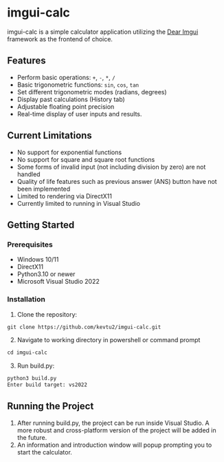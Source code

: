 # imgui-calc
imgui-calc is a simple calculator application utilizing the [Dear Imgui](https://github.com/ocornut/imgui) framework as the frontend of choice.

## Features
- Perform basic operations: `+`, `-`, `*`, `/`
- Basic trigonometric functions: `sin`, `cos`, `tan`
- Set different trigonometric modes (radians, degrees)
- Display past calculations (History tab)
- Adjustable floating point precision
- Real-time display of user inputs and results.

## Current Limitations
- No support for exponential functions
- No support for square and square root functions
- Some forms of invalid input (not including division by zero) are not handled
- Quality of life features such as previous answer (ANS) button have not been implemented
- Limited to rendering via DirectX11
- Currently limited to running in Visual Studio

## Getting Started
### Prerequisites
- Windows 10/11
- DirectX11
- Python3.10 or newer
- Microsoft Visual Studio 2022

### Installation
1. Clone the repository:
```markdown
git clone https://github.com/kevtu2/imgui-calc.git
```
2. Navigate to working directory in powershell or command prompt
```markdown
cd imgui-calc
```
3. Run build.py:
```markdown
python3 build.py
Enter build target: vs2022 
```

## Running the Project
1. After running build.py, the project can be run inside Visual Studio. A more robust and cross-platform version of the project will be added in the future.
3. An information and introduction window will popup prompting you to start the calculator.
